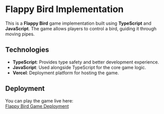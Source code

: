 # Flappy Bird Implementation

This is a **Flappy Bird** game implementation built using **TypeScript** and **JavaScript**. The game allows players to control a bird, guiding it through moving pipes.

## Technologies

- **TypeScript**: Provides type safety and better development experience.
- **JavaScript**: Used alongside TypeScript for the core game logic.
- **Vercel**: Deployment platform for hosting the game.
## Deployment

You can play the game live here:  
[Flappy Bird Game Deployment](https://bird-game-9reid7yi2-khaleds-projects-403334ef.vercel.app/)
